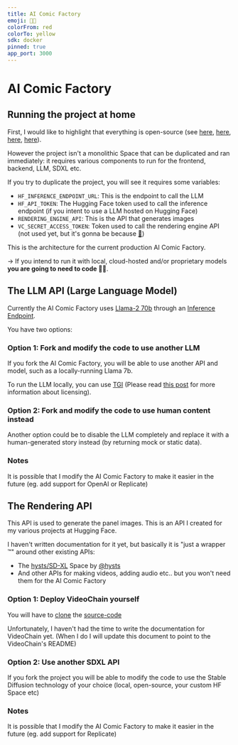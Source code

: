 ```yaml
---
title: AI Comic Factory
emoji: 👩‍🎨
colorFrom: red
colorTo: yellow
sdk: docker
pinned: true
app_port: 3000
---
```


# AI Comic Factory

## Running the project at home

First, I would like to highlight that everything is open-source (see [here](https://huggingface.co/spaces/jbilcke-hf/ai-comic-factory/tree/main), [here](https://huggingface.co/spaces/jbilcke-hf/VideoChain-API/tree/main), [here](https://huggingface.co/spaces/hysts/SD-XL/tree/main), [here](https://github.com/huggingface/text-generation-inference)).

However the project isn't a monolithic Space that can be duplicated and ran immediately:
it requires various components to run for the frontend, backend, LLM, SDXL etc.

If you try to duplicate the project, you will see it requires some variables:

- `HF_INFERENCE_ENDPOINT_URL`: This is the endpoint to call the LLM 
- `HF_API_TOKEN`: The Hugging Face token used to call the inference endpoint (if you intent to use a LLM hosted on Hugging Face)
- `RENDERING_ENGINE_API`: This is the API that generates images
- `VC_SECRET_ACCESS_TOKEN`: Token used to call the rendering engine API (not used yet, but it's gonna be because [💸](https://en.wikipedia.org/wiki/No_such_thing_as_a_free_lunch))

This is the architecture for the current production AI Comic Factory.

-> If you intend to run it with local, cloud-hosted and/or proprietary models **you are going to need to code 👨‍💻**.

## The LLM API (Large Language Model)

Currently the AI Comic Factory uses [Llama-2 70b](https://huggingface.co/blog/llama2) through an [Inference Endpoint](https://huggingface.co/docs/inference-endpoints/index).

You have two options:

### Option 1: Fork and modify the code to use another LLM

If you fork the AI Comic Factory, you will be able to use another API and model, such as a locally-running Llama 7b.

To run the LLM locally, you can use [TGI](https://github.com/huggingface/text-generation-inference) (Please read [this post](https://github.com/huggingface/text-generation-inference/issues/726) for more information about licensing).

### Option 2: Fork and modify the code to use human content instead

Another option could be to disable the LLM completely and replace it with a human-generated story instead (by returning mock or static data).

### Notes

It is possible that I modify the AI Comic Factory to make it easier in the future (eg. add support for OpenAI or Replicate)

## The Rendering API

This API is used to generate the panel images. This is an API I created for my various projects at Hugging Face.

I haven't written documentation for it yet, but basically it is "just a wrapper ™" around other existing APIs:

- The [hysts/SD-XL](https://huggingface.co/spaces/hysts/SD-XL?duplicate=true) Space by [@hysts](https://huggingface.co/hysts)
- And other APIs for making videos, adding audio etc.. but you won't need them for the AI Comic Factory

### Option 1: Deploy VideoChain yourself

You will have to [clone](https://huggingface.co/spaces/jbilcke-hf/VideoChain-API?duplicate=true) the [source-code](https://huggingface.co/spaces/jbilcke-hf/VideoChain-API/tree/main)

Unfortunately, I haven't had the time to write the documentation for VideoChain yet.
(When I do I will update this document to point to the VideoChain's README)

### Option 2: Use another SDXL API

If you fork the project you will be able to modify the code to use the Stable Diffusion technology of your choice (local, open-source, your custom HF Space etc)

### Notes

It is possible that I modify the AI Comic Factory to make it easier in the future (eg. add support for Replicate)
